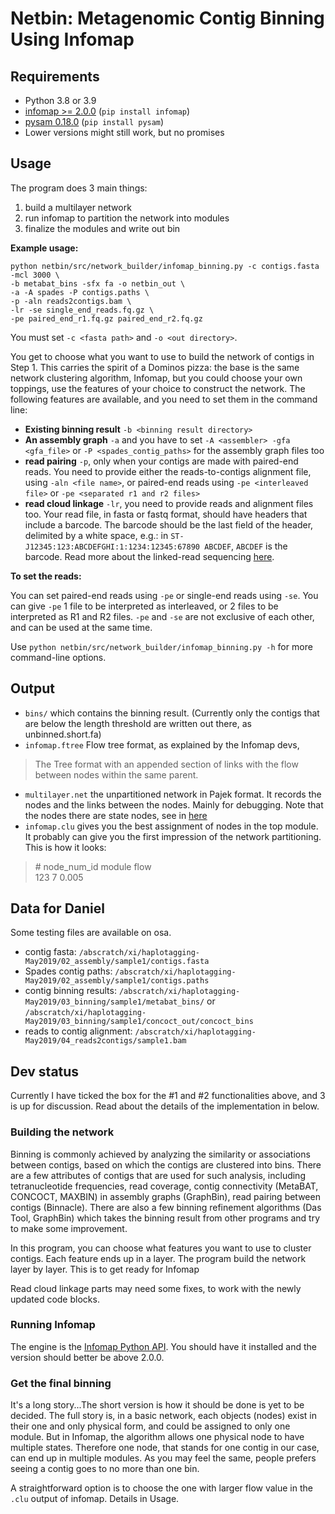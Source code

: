 # Netbin: Metagenomic Contig Binning Using Infomap

## Requirements
- Python 3.8 or 3.9
- [infomap >= 2.0.0](https://github.com/mapequation/infomap) (`pip install infomap`)
- [pysam 0.18.0](https://pysam.readthedocs.io/en/latest/index.html) (`pip install pysam`)
- Lower versions might still work, but no promises

## Usage
The program does 3 main things:
1. build a multilayer network
2. run infomap to partition the network into modules
3. finalize the modules and write out bin

**Example usage:**
```
python netbin/src/network_builder/infomap_binning.py -c contigs.fasta -mcl 3000 \
-b metabat_bins -sfx fa -o netbin_out \
-a -A spades -P contigs.paths \
-p -aln reads2contigs.bam \
-lr -se single_end_reads.fq.gz \
-pe paired_end_r1.fq.gz paired_end_r2.fq.gz
```
You must set `-c <fasta path>` and `-o <out directory>`.

You get to choose what you want to use to build the network of contigs in Step 1. This carries the spirit of a Dominos pizza: the base is the same network clustering algorithm, Infomap, but you could choose your own toppings, use the features of your choice to construct the network. The following features are available, and you need to set them in the command line:
- **Existing binning result** `-b <binning result directory>`
- **An assembly graph** `-a` and you have to set `-A <assembler> -gfa <gfa_file>` or `-P <spades_contig_paths>` for the assembly graph files too
- **read pairing** `-p`, only when your contigs are made with paired-end reads. You need to provide either the reads-to-contigs alignment file, using `-aln <file name>`, or paired-end reads using `-pe <interleaved file>` or `-pe <separated r1 and r2 files>`
- **read cloud linkage** `-lr`, you need to provide reads and alignment files too. Your read file, in fasta or fastq format, should have headers that include a barcode. The barcode should be the last field of the header, delimited by a white space, e.g.: in `ST-J12345:123:ABCDEFGHI:1:1234:12345:67890 ABCDEF`, `ABCDEF` is the barcode. Read more about the linked-read sequencing [here](https://pubmed.ncbi.nlm.nih.gov/26829319/).


**To set the reads:**

You can set paired-end reads using `-pe` or single-end reads using `-se`. You can give `-pe` 1 file to be interpreted as interleaved, or 2 files to be interpreted as R1 and R2 files. `-pe` and `-se` are not exclusive of each other, and can be used at the same time.

Use `python netbin/src/network_builder/infomap_binning.py -h` for more command-line options.


## Output
- `bins/`
which contains the binning result. (Currently only the contigs that are below the length threshold are written out there, as unbinned.short.fa)
- `infomap.ftree` 
Flow tree format, as explained by the Infomap devs,
> The Tree format with an appended section of links with the flow between nodes within the same parent.
- `multilayer.net`
the unpartitioned network in Pajek format. It records the nodes and the links between the nodes. Mainly for debugging. Note that the nodes there are state nodes, see in [here](https://github.com/u-xixi/netbin#get-the-final-binning)
- `infomap.clu` gives you the best assignment of nodes in the top module. It probably can give you the first impression of the network partitioning. This is how it looks:
> \# node_num_id module flow </br>
> 123 7 0.005

## Data for Daniel
Some testing files are available on osa. 
- contig fasta: `/abscratch/xi/haplotagging-May2019/02_assembly/sample1/contigs.fasta`
- Spades contig paths: `/abscratch/xi/haplotagging-May2019/02_assembly/sample1/contigs.paths`
- contig binning results: `/abscratch/xi/haplotagging-May2019/03_binning/sample1/metabat_bins/` or
`/abscratch/xi/haplotagging-May2019/03_binning/sample1/concoct_out/concoct_bins`
- reads to contig alignment: `/abscratch/xi/haplotagging-May2019/04_reads2contigs/sample1.bam`

## Dev status
Currently I have ticked the box for the #1 and #2 functionalities above, and 3 is up for discussion. Read about the details of the implementation in below.
### Building the network
Binning is commonly achieved by analyzing the similarity or associations between contigs, based on which the contigs are clustered into bins. There are a few attributes of contigs that are used for such analysis, including tetranucleotide frequencies, read coverage, contig connectivity (MetaBAT, CONCOCT, MAXBIN) in assembly graphs (GraphBin), read pairing between contigs (Binnacle). There are also a few binning refinement algorithms (Das Tool, GraphBin) which takes the binning result from other programs and try to make some improvement.

In this program, you can choose what features you want to use to cluster contigs. Each feature ends up in a layer. The program build the network layer by layer. This is to get ready for Infomap

Read cloud linkage parts may need some fixes, to work with the newly updated code blocks.
### Running Infomap
The engine is the [Infomap Python API](https://github.com/mapequation/infomap). You should have it installed and the version should better be above 2.0.0.
### Get the final binning
It's a long story...The short version is how it should be done is yet to be decided. The full story is, in a basic network, each objects (nodes) exist in their one and only physical form, and could be assigned to only one module. But in Infomap, the algorithm allows one physical node to have multiple states. Therefore one node, that stands for one contig in our case, can end up in multiple modules. As you may feel the same, people prefers seeing a contig goes to no more than one bin.

A straightforward option is to choose the one with larger flow value in the `.clu` output of infomap. Details in Usage.
